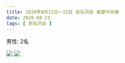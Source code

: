 ```yaml
---
title: 2020年8月21日〜22日 赤石沢岳 奥壁中央稜
date: 2020-08-21
tags: [ 赤石沢岳 ]
---
```


男性: 2名

![](/2020/08/21/20200821/1.jpg)
![](/2020/08/21/20200821/2.jpg)
